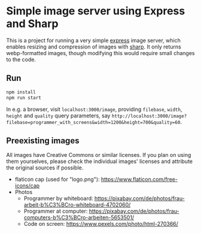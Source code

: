 # Simple image server using Express and Sharp

This is a project for running a very simple [express](https://expressjs.com/) image server, which enables resizing and compression of images with [sharp](https://sharp.pixelplumbing.com/). It only returns webp-formatted images, though modifying this would require small changes to the code.

## Run

```sh
npm install
npm run start
```

In e.g. a browser, visit `localhost:3000/image`, providing `filebase`, `width`, `height` and `quality` query parameters, say `http://localhost:3000/image?filebase=programmer_with_screens&width=1200&height=700&quality=60`.

## Preexisting images

All images have Creative Commons or similar licenses. If you plan on using them yourselves, please check the individual images' licenses and attribute the original sources if possible.

- flaticon cap (used for "logo.png"): https://www.flaticon.com/free-icons/cap
- Photos
  - Programmer by whiteboard: https://pixabay.com/de/photos/frau-arbeit-b%C3%BCro-whiteboard-4702060/
  - Programmer at computer: https://pixabay.com/de/photos/frau-computers-b%C3%BCro-arbeiten-5653501/
  - Code on screen: https://www.pexels.com/photo/html-270366/
